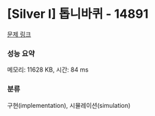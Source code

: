 # [Silver I] 톱니바퀴 - 14891 

[문제 링크](https://www.acmicpc.net/problem/14891) 

### 성능 요약

메모리: 11628 KB, 시간: 84 ms

### 분류

구현(implementation), 시뮬레이션(simulation)

